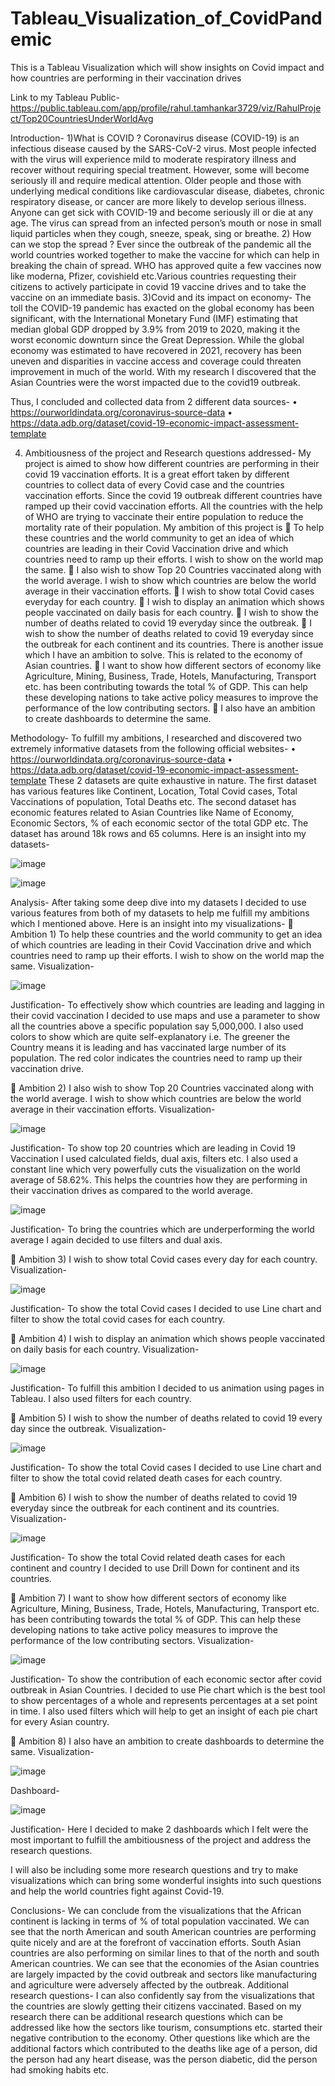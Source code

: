 # Tableau_Visualization_of_CovidPandemic
This is a Tableau Visualization which will show insights on Covid impact and how countries are performing in their vaccination drives

Link to my Tableau Public- https://public.tableau.com/app/profile/rahul.tamhankar3729/viz/RahulProject/Top20CountriesUnderWorldAvg

Introduction-
1)What is COVID ?
Coronavirus disease (COVID-19) is an infectious disease caused by the SARS-CoV-2 virus. Most people infected with the virus will experience mild to moderate respiratory illness and recover without requiring special treatment. However, some will become seriously ill and require medical attention. Older people and those with underlying medical conditions like cardiovascular disease, diabetes, chronic respiratory disease, or cancer are more likely to develop serious illness. Anyone can get sick with COVID-19 and become seriously ill or die at any age. The virus can spread from an infected person’s mouth or nose in small liquid particles when they cough, sneeze, speak, sing or breathe.
2) How can we stop the spread ?
Ever since the outbreak of the pandemic all the world countries worked together to make the vaccine for which can help in breaking the chain of spread. WHO has approved quite a few vaccines now like moderna, Pfizer, covishield etc.Various countries requesting their citizens to actively participate in covid 19 vaccine drives and to take the vaccine on an immediate basis.
3)Covid and its impact on economy-
The toll the COVID-19 pandemic has exacted on the global economy has been significant, with the International Monetary Fund (IMF) estimating that median global GDP dropped by 3.9% from 2019 to 2020, making it the worst economic downturn since the Great Depression. While the global economy was estimated to have recovered in 2021, recovery has been uneven and disparities in vaccine access and coverage could threaten improvement in much of the world. With my research I discovered that the Asian Countries were the worst impacted due to the covid19 outbreak.


Thus, I concluded and collected data from 2 different data sources-
•	https://ourworldindata.org/coronavirus-source-data
•	https://data.adb.org/dataset/covid-19-economic-impact-assessment-template

4) Ambitiousness of the project and Research questions addressed-
My project is aimed to show how different countries are performing in their covid 19 vaccination efforts. It is a great effort taken by different countries to collect data of every Covid case and the countries vaccination efforts. Since the covid 19 outbreak different countries have ramped up their covid vaccination efforts. All the countries with the help of WHO are trying to vaccinate their entire population to reduce the mortality rate of their population. 
My ambition of this project is 
	To help these countries and the world community to get an idea of which countries are leading in their Covid Vaccination drive and which countries need to ramp up their efforts. I wish to show on the world map the same. 
	I also wish to show Top 20 Countries vaccinated along with the world average. I wish to show which countries are below the world average in their vaccination efforts.
	I wish to show total Covid cases everyday for each country. 
	I wish to display an animation which shows people vaccinated on daily basis for each country. 
	I wish to show the number of deaths related to covid 19 everyday since the outbreak. 
	I wish to show the number of deaths related to covid 19 everyday since the outbreak for each continent and its countries.
There is another issue which I have an ambition to solve. This is related to the economy of Asian countries. 
	I want to show how different sectors of economy like Agriculture, Mining, Business, Trade, Hotels, Manufacturing, Transport etc. has been contributing towards the total % of GDP. This can help these developing nations to take active policy measures to improve the performance of the low contributing sectors.
	I also have an ambition to create dashboards to determine the same. 


Methodology-
To fulfill my ambitions, I researched and discovered two extremely informative datasets from the following official websites-
•	https://ourworldindata.org/coronavirus-source-data
•	https://data.adb.org/dataset/covid-19-economic-impact-assessment-template
These 2 datasets are quite exhaustive in nature. The first dataset has various features like Continent, Location, Total Covid cases, Total Vaccinations of population, Total Deaths etc. The second dataset has economic features related to Asian Countries like Name of Economy, Economic Sectors, % of each economic sector of the total GDP etc. The dataset has around 18k rows and 65 columns.
Here is an insight into my datasets-

![image](https://user-images.githubusercontent.com/87760177/212855745-8d7ad18f-3fd1-4626-b9fc-ebdd6b3d6158.png)

![image](https://user-images.githubusercontent.com/87760177/212855777-9a4b208a-f0cd-4954-8abd-163d3b4ecb57.png)


Analysis-
After taking some deep dive into my datasets I decided to use various features from both of my datasets to help me fulfill my ambitions which I mentioned above.
Here is an insight into my visualizations-
	Ambition 1) To help these countries and the world community to get an idea of which countries are leading in their Covid Vaccination drive and which countries need to ramp up their efforts. I wish to show on the world map the same. 
Visualization-

![image](https://user-images.githubusercontent.com/87760177/212855820-1ae05794-fbea-4a96-8b58-ac87e5f961c6.png)

 
Justification- To effectively show which countries are leading and lagging in their covid vaccination I decided to use maps and use a parameter to show all the countries above a specific population say 5,000,000. I also used colors to show which are quite self-explanatory i.e. The greener the Country means it is leading and has vaccinated large number of its population. The red color indicates the countries need to ramp up their vaccination drive.


	Ambition 2) I also wish to show Top 20 Countries vaccinated along with the world average. I wish to show which countries are below the world average in their vaccination efforts.
Visualization-

![image](https://user-images.githubusercontent.com/87760177/212856217-7eecd40d-01dd-4114-b857-f2940a024c73.png)

 
Justification- To show top 20 countries which are leading in Covid 19 Vaccination I used calculated fields, dual axis, filters etc. I also used a constant line which very powerfully cuts the visualization on the world average of 58.62%.
This helps the countries how they are performing in their vaccination drives as compared to the world average.

![image](https://user-images.githubusercontent.com/87760177/212856353-42acc2b0-7e11-48f4-aa8f-e6fbbceb6e3f.png)

 
Justification- To bring the countries which are underperforming the world average I again decided to use filters and dual axis.


	Ambition 3) I wish to show total Covid cases every day for each country. 
Visualization-

![image](https://user-images.githubusercontent.com/87760177/212856395-253e92e7-e1d1-4996-baae-2ee752f160b7.png)

 
Justification- To show the total Covid cases I decided to use Line chart and filter to show the total covid cases for each country.


	Ambition 4) I wish to display an animation which shows people vaccinated on daily basis for each country. 
Visualization-

![image](https://user-images.githubusercontent.com/87760177/212856460-d8fdbabc-5aa2-4ad7-a3d0-0bb83573731f.png)

 
Justification- To fulfill this ambition I decided to us animation using pages in Tableau. I also used filters for each country.

	Ambition 5) I wish to show the number of deaths related to covid 19 every day since the outbreak. 
Visualization-
 
 ![image](https://user-images.githubusercontent.com/87760177/212856518-2a9138dd-125b-442b-8d04-f8ae994d67f8.png)

 
Justification- To show the total Covid cases I decided to use Line chart and filter to show the total covid related death cases for each country.



	Ambition 6) I wish to show the number of deaths related to covid 19 everyday since the outbreak for each continent and its countries.
Visualization-

![image](https://user-images.githubusercontent.com/87760177/212856553-63b7e62a-a9e7-456e-8384-e70b6606381a.png)

 
Justification- To show the total Covid related death cases for each continent and country I decided to use Drill Down for continent and its countries. 


	Ambition 7) I want to show how different sectors of economy like Agriculture, Mining, Business, Trade, Hotels, Manufacturing, Transport etc. has been contributing towards the total % of GDP. This can help these developing nations to take active policy measures to improve the performance of the low contributing sectors.
Visualization-

![image](https://user-images.githubusercontent.com/87760177/212856607-8e7bb6b3-091b-476f-b1cf-d3203134b674.png)

 
Justification- To show the contribution of each economic sector after covid outbreak in Asian Countries. I decided to use Pie chart which is the best tool to show percentages of a whole and represents percentages at a set point in time.  I also used filters which will help to get an insight of each pie chart for every Asian country.


	Ambition 8) I also have an ambition to create dashboards to determine the same. 
Visualization-

![image](https://user-images.githubusercontent.com/87760177/212856653-6a78d8be-6580-49bc-b9d7-27dd4d5f9af0.png)

 Dashboard-
 
 ![image](https://user-images.githubusercontent.com/87760177/212856700-27025928-8d4a-4647-8a0e-e9870ad6910d.png)

 
Justification- Here I decided to make 2 dashboards which I felt were the most important to fulfill the ambitiousness of the project and address the research questions.

I will also be including some more research questions and try to make visualizations which can bring some wonderful insights into such questions and help the world countries fight against Covid-19.


Conclusions-
We can conclude from the visualizations that the African continent is lacking in terms of % of total population vaccinated. We can see that the north American and south American countries are performing quite nicely and are at the forefront of vaccination efforts. South Asian countries are also performing on similar lines to that of the north and south American countries. We can see that the economies of the Asian countries are largely impacted by the covid outbreak and sectors like manufacturing and agriculture were adversely affected by the outbreak.
Additional research questions-
I can also confidently say from the visualizations that the countries are slowly getting their citizens vaccinated. Based on my research there can be additional research questions which can be addressed like how the sectors like tourism, consumptions etc. started their negative contribution to the economy. Other questions like which are the additional factors which contributed to the deaths like age of a person, did the person had any heart disease, was the person diabetic, did the person had smoking habits etc.


